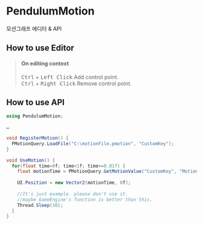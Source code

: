 # PendulumMotion
모션그래프 에디터 & API

## How to use Editor

>#### On editing context
><kbd>Ctrl</kbd> + <kbd>Left Click</kbd> Add control point.</br>
><kbd>Ctrl</kbd> + <kbd>Right Click</kbd> Remove control point.

## How to use API
``` C#
using PendulumMotion;

…

void RegisterMotion() {
  PMotionQuery.LoadFile("C:\motionFile.pmotion", "CustomKey");
}

void UseMotion() {
  for(float time=0f; time<1f; time+=0.01f) {
    float motionTime = PMotionQuery.GetMotionValue("CustomKey", "MotionName", time);
    
    UI.Position = new Vector2(motionTime, 0f);
    
    //It's just example. please don't use it.
    //maybe GameEngine's function is better than this.
    Thread.Sleep(16);
  }
}
```
